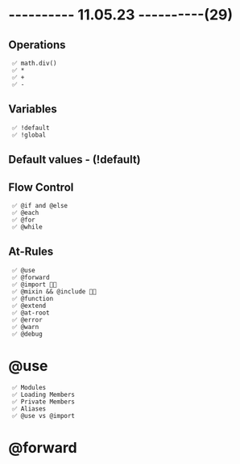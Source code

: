 # ---------- 11.05.23 ----------(29)

## Operations

     ✅ math.div()
     ✅ *
     ✅ +
     ✅ -

## Variables

     ✅ !default
     ✅ !global

## Default values - (!default)

## Flow Control

     ✅ @if and @else
     ✅ @each
     ✅ @for
     ✅ @while

## At-Rules

     ✅ @use
     ✅ @forward
     ✅ @import 👍🏻
     ✅ @mixin && @include 👍🏻
     ✅ @function
     ✅ @extend
     ✅ @at-root
     ✅ @error
     ✅ @warn
     ✅ @debug

# @use

     ✅ Modules
     ✅ Loading Members
     ✅ Private Members
     ✅ Aliases
     ✅ @use vs @import

# @forward
